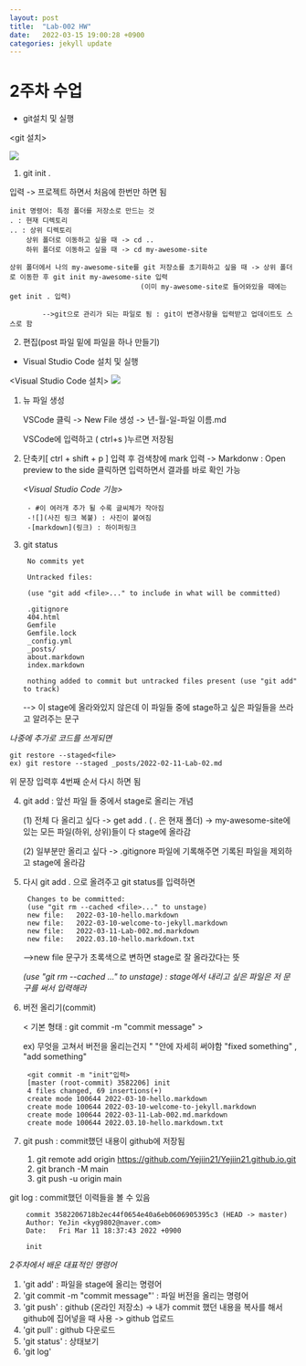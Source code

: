 ```yaml
---
layout: post
title:  "Lab-002 HW"
date:   2022-03-15 19:00:28 +0900
categories: jekyll update
---
```

# 2주차 수업

* git설치 및 실행

\<git 설치\>

![](https://img1.daumcdn.net/thumb/R1280x0/?scode=mtistory2&fname=https:%2F%2Fblog.kakaocdn.net%2Fdn%2Fbi6AzT%2FbtqSATUQsN0%2FZ4UCfkMHtXDBDNaMa6bdW0%2Fimg.png)

1. git init . 

입력 -> 프로젝트 하면서 처음에 한번만 하면 됨

	init 명령어: 특정 폴더를 저장소로 만드는 것
	. : 현재 디렉토리
	.. : 상위 디렉토리
		상위 폴더로 이동하고 싶을 때 -> cd ..
		하위 폴더로 이동하고 싶을 때 -> cd my-awesome-site
	
	상위 폴더에서 나의 my-awesome-site를 git 저장소를 초기화하고 싶을 때 -> 상위 폴더로 이동한 후 git init my-awesome-site 입력
									(이미 my-awesome-site로 들어와있을 때에는 get init . 입력) 

            -->git으로 관리가 되는 파일로 됨 : git이 변경사항을 입력받고 업데이트도 스스로 함

2. 편집(post 파일 밑에 파일을 하나 만들기)
* Visual Studio Code 설치 및 실행

\<Visual Studio Code 설치\>
![](https://medium-company.com/wp-content/uploads/2020/06/vscode01-1024x577.png)

1. 뉴 파일 생성 

    VSCode 클릭 -> New File 생성 -> 년-월-일-파일 이름.md

    VSCode에 입력하고 ( ctrl+s )누르면 저장됨

2. 단축키[ ctrl + shift + p ] 입력 후 검색창에 mark 입력 ->  Markdonw : Open preview to the side 클릭하면 입력하면서 결과를 바로 확인 가능
	
    
    
    *<Visual Studio Code 기능>*

        - #이 여러개 추가 될 수록 글씨체가 작아짐
        -![](사진 링크 복붙) : 사진이 붙여짐
        -[markdown](링크) : 하이퍼링크

3. git status

        No commits yet

        Untracked files:

        (use "git add <file>..." to include in what will be committed)

        .gitignore
        404.html
        Gemfile
        Gemfile.lock
        _config.yml                                               
        _posts/
        about.markdown
        index.markdown

        nothing added to commit but untracked files present (use "git add" to track)

    --> 이 stage에 올라와있지 않은데 이 파일들 중에 stage하고 싶은 파일들을 쓰라고 알려주는 문구


*나중에 추가로 코드를 쓰게되면*

	git restore --staged<file>
	ex) git restore --staged _posts/2022-02-11-Lab-02.md
 위 문장 입력후 4번째 순서 다시 하면 됨

4. git add : 앞선 파일 들 중에서 stage로 올리는 개념

	(1) 전체 다 올리고 싶다 -> get add . ( . 은 현재 폴더) -> my-awesome-site에 있는 모든 파일(하위, 상위)들이 다 stage에 올라감
	
    (2) 일부분만 올리고 싶다 -> .gitignore 파일에 기록해주면 기록된 파일을 제외하고 stage에 올라감

5. 다시 git add . 으로 올려주고 git status를 입력하면

        Changes to be committed:
        (use "git rm --cached <file>..." to unstage)
        new file:   2022-03-10-hello.markdown
        new file:   2022-03-10-welcome-to-jekyll.markdown
        new file:   2022-03-11-Lab-002.md.markdown
        new file:   2022.03.10-hello.markdown.txt
    -->new file 문구가 초록색으로 변하면 stage로 잘 올라갔다는 뜻

    *(use "git rm --cached <file>..." to unstage) : stage에서 내리고 싶은 파일은 저 문구를 써서 입력해라*

6. 버전 올리기(commit)

    \< 기본 형태 : git commit -m "commit message" \>
 
    ex) 무엇을 고쳐서 버전을 올리는건지 " "안에 자세히 써야함 "fixed something" , "add something"

        <git commit -m "init"입력>
        [master (root-commit) 3582206] init
        4 files changed, 69 insertions(+)
        create mode 100644 2022-03-10-hello.markdown
        create mode 100644 2022-03-10-welcome-to-jekyll.markdown
        create mode 100644 2022-03-11-Lab-002.md.markdown
        create mode 100644 2022.03.10-hello.markdown.txt

7. git push : commit했던 내용이 github에 저장됨
	1. git remote add origin https://github.com/Yejiin21/Yejiin21.github.io.git
	2. git branch -M main
	3. git push -u origin main

git log : commit했던 이력들을 볼 수 있음

        commit 3582206718b2ec44f0654e40a6eb0606905395c3 (HEAD -> master)
        Author: YeJin <kyg9802@naver.com>
        Date:   Fri Mar 11 18:37:43 2022 +0900

        init


*2주차에서 배운 대표적인 명령어*
1) 'git add' : 파일을 stage에 올리는 명령어
2) 'git commit -m "commit message"' : 파일 버전을 올리는 명령어
3) 'git push' : github (온라인 저장소) -> 내가 commit 했던 내용을 복사를 해서 github에 집어넣을 때 사용 -> github 업로드
4) 'git pull' : github 다운로드
5) 'git status' : 상태보기
6) 'git log' 